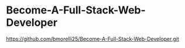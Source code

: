 # Become-A-Full-Stack-Web-Developer
https://github.com/bmorelli25/Become-A-Full-Stack-Web-Developer.git
